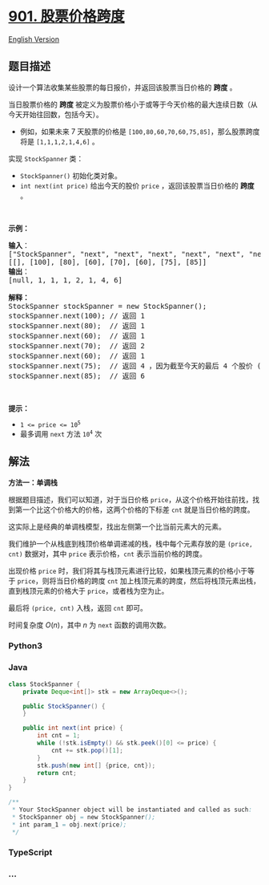# [901. 股票价格跨度](https://leetcode.cn/problems/online-stock-span)

[English Version](/solution/0900-0999/0901.Online%20Stock%20Span/README_EN.md)

## 题目描述

<!-- 这里写题目描述 -->

<p>设计一个算法收集某些股票的每日报价，并返回该股票当日价格的 <strong>跨度</strong> 。</p>

<p>当日股票价格的 <strong>跨度</strong> 被定义为股票价格小于或等于今天价格的最大连续日数（从今天开始往回数，包括今天）。</p>

<ul>
	<li>
	<p>例如，如果未来 7 天股票的价格是 <code>[100,80,60,70,60,75,85]</code>，那么股票跨度将是 <code>[1,1,1,2,1,4,6]</code> 。</p>
	</li>
</ul>

<p>实现 <code>StockSpanner</code> 类：</p>

<ul>
	<li><code>StockSpanner()</code> 初始化类对象。</li>
	<li><code>int next(int price)</code> 给出今天的股价 <code>price</code> ，返回该股票当日价格的 <strong>跨度</strong> 。</li>
</ul>

<p>&nbsp;</p>

<p><strong class="example">示例：</strong></p>

<pre>
<strong>输入</strong>：
["StockSpanner", "next", "next", "next", "next", "next", "next", "next"]
[[], [100], [80], [60], [70], [60], [75], [85]]
<strong>输出</strong>：
[null, 1, 1, 1, 2, 1, 4, 6]

<strong>解释：</strong>
StockSpanner stockSpanner = new StockSpanner();
stockSpanner.next(100); // 返回 1
stockSpanner.next(80);  // 返回 1
stockSpanner.next(60);  // 返回 1
stockSpanner.next(70);  // 返回 2
stockSpanner.next(60);  // 返回 1
stockSpanner.next(75);  // 返回 4 ，因为截至今天的最后 4 个股价 (包括今天的股价 75) 都小于或等于今天的股价。
stockSpanner.next(85);  // 返回 6
</pre>

&nbsp;

<p><strong>提示：</strong></p>

<ul>
	<li><code>1 &lt;= price &lt;= 10<sup>5</sup></code></li>
	<li>最多调用 <code>next</code> 方法 <code>10<sup>4</sup></code> 次</li>
</ul>

## 解法

<!-- 这里可写通用的实现逻辑 -->

**方法一：单调栈**

根据题目描述，我们可以知道，对于当日价格 `price`，从这个价格开始往前找，找到第一个比这个价格大的价格，这两个价格的下标差 `cnt` 就是当日价格的跨度。

这实际上是经典的单调栈模型，找出左侧第一个比当前元素大的元素。

我们维护一个从栈底到栈顶价格单调递减的栈，栈中每个元素存放的是 `(price, cnt)` 数据对，其中 `price` 表示价格，`cnt` 表示当前价格的跨度。

出现价格 `price` 时，我们将其与栈顶元素进行比较，如果栈顶元素的价格小于等于 `price`，则将当日价格的跨度 `cnt` 加上栈顶元素的跨度，然后将栈顶元素出栈，直到栈顶元素的价格大于 `price`，或者栈为空为止。

最后将 `(price, cnt)` 入栈，返回 `cnt` 即可。

时间复杂度 $O(n)$，其中 $n$ 为 `next` 函数的调用次数。

<!-- tabs:start -->

### **Python3**

<!-- 这里可写当前语言的特殊实现逻辑 -->



### **Java**

<!-- 这里可写当前语言的特殊实现逻辑 -->

```java
class StockSpanner {
    private Deque<int[]> stk = new ArrayDeque<>();

    public StockSpanner() {
    }

    public int next(int price) {
        int cnt = 1;
        while (!stk.isEmpty() && stk.peek()[0] <= price) {
            cnt += stk.pop()[1];
        }
        stk.push(new int[] {price, cnt});
        return cnt;
    }
}

/**
 * Your StockSpanner object will be instantiated and called as such:
 * StockSpanner obj = new StockSpanner();
 * int param_1 = obj.next(price);
 */
```









### **TypeScript**







### **...**

```

```


